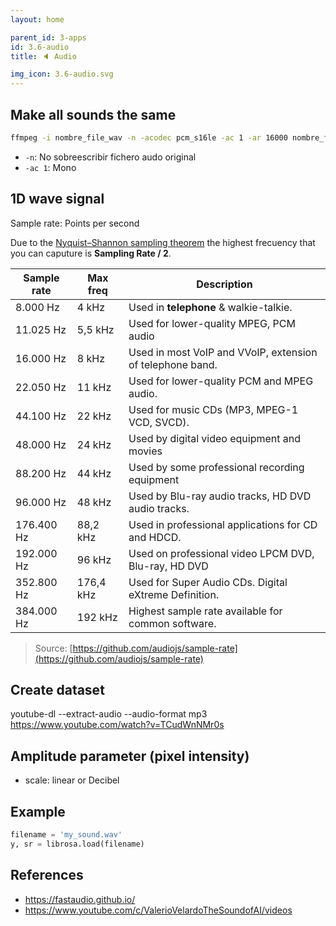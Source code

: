 ```yaml
---
layout: home

parent_id: 3-apps
id: 3.6-audio
title: 🔈 Audio

img_icon: 3.6-audio.svg
---
```





## Make all sounds the same

```bash
ffmpeg -i nombre_file_wav -n -acodec pcm_s16le -ac 1 -ar 16000 nombre_fichero_salida
```

- `-n`: No sobreescribir fichero audo original
- `-ac 1`: Mono


## 1D wave signal


Sample rate: Points per second

Due to the [Nyquist–Shannon sampling theorem](https://en.wikipedia.org/wiki/Nyquist%E2%80%93Shannon_sampling_theorem) the highest frecuency that you can caputure is **Sampling Rate / 2**.


| Sample rate | Max freq  | Description                                               |        
|-------------|-----------|-----------------------------------------------------------|
| 8.000 Hz    | 4 kHz     | Used in **telephone** & walkie-talkie.                    |
| 11.025 Hz   | 5,5 kHz   | Used for lower-quality MPEG, PCM audio                    |
| 16.000 Hz   | 8 kHz     | Used in most VoIP and VVoIP, extension of telephone band. |
| 22.050 Hz   | 11 kHz    | Used for lower-quality PCM and MPEG audio.                |
| 44.100 Hz   | 22 kHz    | Used for music CDs (MP3, MPEG-1 VCD, SVCD).               |
| 48.000 Hz   | 24 kHz    | Used by digital video equipment and movies                |
| 88.200 Hz   | 44 kHz    | Used by some professional recording equipment             |
| 96.000 Hz   | 48 kHz    | Used by Blu-ray audio tracks, HD DVD audio tracks.        |
| 176.400 Hz  | 88,2 kHz  | Used in professional applications for CD and HDCD.        |
| 192.000 Hz  | 96 kHz    | Used on professional video LPCM DVD, Blu-ray, HD DVD      |
| 352.800 Hz  | 176,4 kHz | Used for Super Audio CDs. Digital eXtreme Definition.     |
| 384.000 Hz  | 192 kHz   | Highest sample rate available for common software.        |


> Source: [https://github.com/audiojs/sample-rate](https://github.com/audiojs/sample-rate)



## Create dataset

youtube-dl --extract-audio --audio-format mp3 https://www.youtube.com/watch?v=TCudWnNMr0s



## Amplitude parameter (pixel intensity)
- scale: linear or Decibel


## Example

```python
filename = 'my_sound.wav'
y, sr = librosa.load(filename)
```

## References

- https://fastaudio.github.io/
- https://www.youtube.com/c/ValerioVelardoTheSoundofAI/videos
